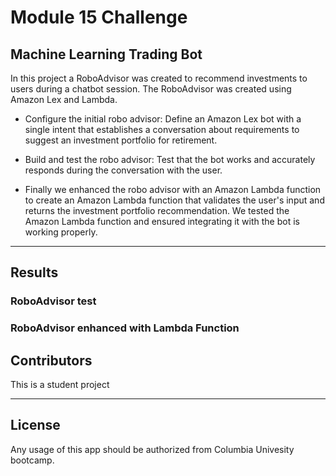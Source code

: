 # Module 15 Challenge
## Machine Learning Trading Bot

In this project a RoboAdvisor was created to recommend investments to users during a chatbot session. The RoboAdvisor was created using Amazon Lex and Lambda. 

* Configure the initial robo advisor: Define an Amazon Lex bot with a single intent that establishes a conversation about requirements to suggest an investment portfolio for retirement.

* Build and test the robo advisor: Test that the bot works and accurately responds during the conversation with the user.

* Finally we enhanced the robo advisor with an Amazon Lambda function to create an Amazon Lambda function that validates the user's input and returns the investment portfolio recommendation. We tested the Amazon Lambda function and ensured integrating it with the bot is working properly.
- - - 
## Results

### RoboAdvisor test


### RoboAdvisor enhanced with Lambda Function


## Contributors
This is a student project 

- - - 
## License
Any usage of this app should be authorized from Columbia Univesity bootcamp.







